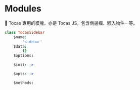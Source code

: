 # Modules
🔬 Tocas 專用的模塊，亦是 Tocas JS，包含側邊欄、嵌入物件⋯等。

```coffee
class TocasSidebar
    $name:
        'sidebar'
    $data:
        {}
    $options:
    
    $init: ->

    $opts: ->

    $methods:
```